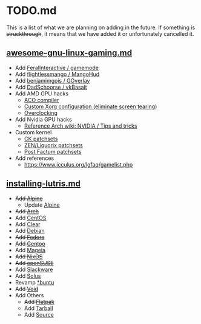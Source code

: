 # TODO.md

This is a list of what we are planning on adding in the future. If something is ~~struckthrough~~, it means that we have added it or unfortunately cancelled it.

## [awesome-gnu-linux-gaming.md](/awesome-gnu-linux-gaming.md)

- Add [FeralInteractive / gamemode](https://github.com/FeralInteractive/gamemode)
- Add [flightlessmango / MangoHud](https://github.com/flightlessmango/MangoHud)
- Add [benjamimgois / GOverlay](https://github.com/benjamimgois/goverlay)
- Add [DadSchoorse / vkBasalt](https://github.com/DadSchoorse/vkBasalt)
- Add AMD GPU hacks
	- [ACO compiler](https://wiki.archlinux.org/index.php/AMDGPU#ACO_compiler)
	- [Custom Xorg configuration (eliminate screen tearing)](https://wiki.archlinux.org/index.php/AMDGPU#Xorg_configuration)
	- [Overclocking](https://wiki.archlinux.org/index.php/AMDGPU#Overclocking)
- Add Nvidia GPU hacks
	- [Reference Arch wiki: NVIDIA / Tips and tricks](https://wiki.archlinux.org/index.php/NVIDIA/Tips_and_tricks)
- Custom kernel
	- [CK patchsets](http://ck.kolivas.org/)
	- [ZEN/Liquorix patchsets](https://github.com/zen-kernel/zen-kernel)
	- [Post Factum patchsets](https://gitlab.com/post-factum/pf-kernel)
- Add references
	- https://www.icculus.org/lgfaq/gamelist.php

## [installing-lutris.md](/installing-lutris.md)

- ~~Add [Alpine](https://alpinelinux.org/)~~
	- Update [Alpine](https://alpinelinux.org)
- ~~Add [Arch](https://www.archlinux.org/)~~
- Add [CentOS](https://www.centos.org/)
- Add [Clear](https://clearlinux.org/)
- Add [Debian](https://www.debian.org/)
- ~~Add [Fedora](https://getfedora.org/)~~
- ~~Add [Gentoo](https://www.gentoo.org/)~~
- Add [Mageia](https://www.mageia.org/en/)
- ~~Add [NixOS](https://nixos.org/)~~
- ~~Add [openSUSE](https://software.opensuse.org/)~~
- Add [Slackware](http://www.slackware.com/)
- Add [Solus](https://getsol.us/home/)
- Revamp [*buntu](https://ubuntu.com/download/flavours)
- ~~Add [Void](https://voidlinux.org/)~~
- Add Others
	- ~~Add [Flatpak](https://flatpak.org/)~~
	- Add [Tarball](https://lutris.net/releases/)
	- Add [Source](https://github.com/lutris/lutris)
